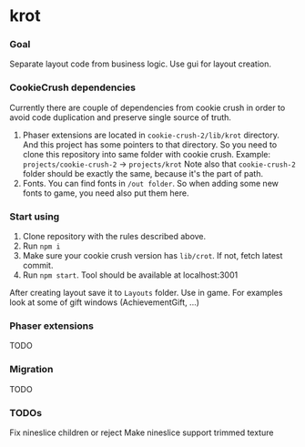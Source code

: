 # krot

### Goal
Separate layout code from business logic. Use gui for layout creation.

### CookieCrush dependencies
Currently there are couple of dependencies from cookie crush in order to avoid code duplication and
preserve single source of truth.
1. Phaser extensions are located in `cookie-crush-2/lib/krot` directory.
And this project has some pointers to that directory. So you need to clone this repository
into same folder with cookie crush. Example: `projects/cookie-crush-2` -> `projects/krot`
Note also that `cookie-crush-2` folder should be exactly the same, because it's the part of path.
2. Fonts. You can find fonts in `/out folder`. So when adding some new fonts to game, you need
also put them here.

### Start using
1. Clone repository with the rules described above.
2. Run `npm i`
3. Make sure your cookie crush version has `lib/crot`. If not, fetch latest commit.
4. Run `npm start`. Tool should be available at localhost:3001

After creating layout save it to `Layouts` folder. Use in game. For examples look at some of
gift windows (AchievementGift, ...)

### Phaser extensions
TODO

### Migration
TODO

### TODOs
Fix nineslice children or reject
Make nineslice support trimmed texture
